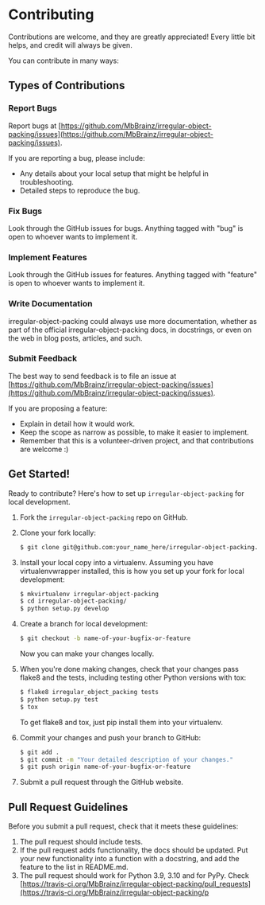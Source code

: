 # Contributing

Contributions are welcome, and they are greatly appreciated! Every little bit helps, and credit will always be given.

You can contribute in many ways:

## Types of Contributions

### Report Bugs

Report bugs at [https://github.com/MbBrainz/irregular-object-packing/issues](https://github.com/MbBrainz/irregular-object-packing/issues).

If you are reporting a bug, please include:

* Any details about your local setup that might be helpful in troubleshooting.
* Detailed steps to reproduce the bug.

### Fix Bugs

Look through the GitHub issues for bugs. Anything tagged with "bug" is open to whoever wants to implement it.

### Implement Features

Look through the GitHub issues for features. Anything tagged with "feature" is open to whoever wants to implement it.

### Write Documentation

irregular-object-packing could always use more documentation, whether as part of the official irregular-object-packing docs, in docstrings, or even on the web in blog posts, articles, and such.

### Submit Feedback

The best way to send feedback is to file an issue at [https://github.com/MbBrainz/irregular-object-packing/issues](https://github.com/MbBrainz/irregular-object-packing/issues).

If you are proposing a feature:

* Explain in detail how it would work.
* Keep the scope as narrow as possible, to make it easier to implement.
* Remember that this is a volunteer-driven project, and that contributions are welcome :)

## Get Started!

Ready to contribute? Here's how to set up `irregular-object-packing` for local development.

1. Fork the `irregular-object-packing` repo on GitHub.
2. Clone your fork locally:

    ```bash
    $ git clone git@github.com:your_name_here/irregular-object-packing.git
    ```

3. Install your local copy into a virtualenv. Assuming you have virtualenvwrapper installed, this is how you set up your fork for local development:

    ```bash
    $ mkvirtualenv irregular-object-packing
    $ cd irregular-object-packing/
    $ python setup.py develop
    ```

4. Create a branch for local development:

    ```bash
    $ git checkout -b name-of-your-bugfix-or-feature
    ```

   Now you can make your changes locally.

5. When you're done making changes, check that your changes pass flake8 and the tests, including testing other Python versions with tox:

    ```bash
    $ flake8 irregular_object_packing tests
    $ python setup.py test
    $ tox
    ```

   To get flake8 and tox, just pip install them into your virtualenv.

6. Commit your changes and push your branch to GitHub:

    ```bash
    $ git add .
    $ git commit -m "Your detailed description of your changes."
    $ git push origin name-of-your-bugfix-or-feature
    ```

7. Submit a pull request through the GitHub website.

## Pull Request Guidelines

Before you submit a pull request, check that it meets these guidelines:

1. The pull request should include tests.
2. If the pull request adds functionality, the docs should be updated. Put your new functionality into a function with a docstring, and add the feature to the list in README.md.
3. The pull request should work for Python 3.9, 3.10 and for PyPy. Check [https://travis-ci.org/MbBrainz/irregular-object-packing/pull_requests](https://travis-ci.org/MbBrainz/irregular-object-packing/p

